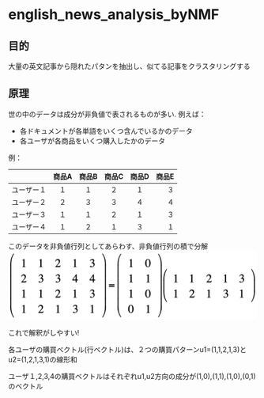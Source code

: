# english_news_analysis_byNMF

## 目的
大量の英文記事から隠れたパタンを抽出し、似てる記事をクラスタリングする

## 原理
世の中のデータは成分が非負値で表されるものが多い. 例えば：
+ 各ドキュメントが各単語をいくつ含んでいるかのデータ
+ 各ユーザが各商品をいくつ購入したかのデータ

例： 

|  |商品A|商品B|商品C|商品D|商品E|
|--|:--:|:---:|:--:|:--:|---:|
|ユーザー１|１|１|２|１|３|
|ユーザー２|２|３|３|４|４|
|ユーザー３|１|１|２|１|３|
|ユーザー４|１|２|１|３|１|

このデータを非負値行列としてあらわす、非負値行列の積で分解
![](https://github.com/luguorenjian/english_news_analysis_byNMF/blob/master/nmf.png)

これで解釈がしやすい!

各ユーザの購買ベクトル(行ベクトル)は、２つの購買パターンu1=(1,1,2,1,3)とu2=(1,2,1,3,1)の線形和

ユーザ１,2,3,4の購買ベクトルはそれぞれu1,u2方向の成分が(1,0),(1,1),(1,0),(0,1)のベクトル

